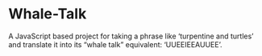 # Whale-Talk
A JavaScript based project for taking a phrase like ‘turpentine and turtles’ and translate it into its “whale talk” equivalent: ‘UUEEIEEAUUEE’.
